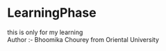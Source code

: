 # LearningPhase
this is only for my learning 
<br>
Author :- Bhoomika Chourey from Oriental University
